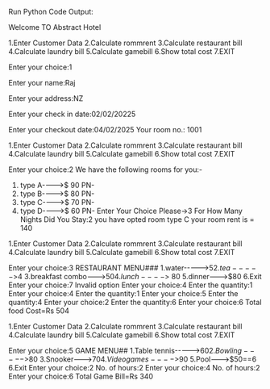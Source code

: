 Run Python Code
Output: 

Welcome TO Abstract Hotel

1.Enter Customer Data
2.Calculate rommrent
3.Calculate restaurant bill
4.Calculate laundry bill
5.Calculate gamebill
6.Show total cost
7.EXIT

Enter your choice:1

Enter your name:Raj

Enter your address:NZ

Enter your check in date:02/02/20225

Enter your checkout date:04/02/2025
Your room no.: 1001 

1.Enter Customer Data
2.Calculate rommrent
3.Calculate restaurant bill
4.Calculate laundry bill
5.Calculate gamebill
6.Show total cost
7.EXIT

Enter your choice:2
We have the following rooms for you:-
1.  type A---->$ 90 PN\-
2.  type B---->$ 80 PN\-
3.  type C---->$ 70 PN\-
4.  type D---->$ 60 PN\-
Enter Your Choice Please->3
For How Many Nights Did You Stay:2
you have opted room type C
your room rent is = 140 

1.Enter Customer Data
2.Calculate rommrent
3.Calculate restaurant bill
4.Calculate laundry bill
5.Calculate gamebill
6.Show total cost
7.EXIT

Enter your choice:3
RESTAURANT MENU###
1.water----->$5 2.tea----->$4 3.breakfast combo--->$50 4.lunch---->$ 80 5.dinner--->$80 6.Exit
Enter your choice:7
Invalid option
Enter your choice:4
Enter the quantity:1
Enter your choice:4
Enter the quantity:1
Enter your choice:5
Enter the quantity:4
Enter your choice:2
Enter the quantity:6
Enter your choice:6
Total food Cost=Rs 504 

1.Enter Customer Data
2.Calculate rommrent
3.Calculate restaurant bill
4.Calculate laundry bill
5.Calculate gamebill
6.Show total cost
7.EXIT

Enter your choice:5
GAME MENU##
1.Table tennis----->$60 2.Bowling----->$80 3.Snooker--->$70 4.Video games---->$90 5.Pool--->$50==6 6.Exit
Enter your choice:2
No. of hours:2
Enter your choice:4
No. of hours:2
Enter your choice:6
Total Game Bill=Rs 340 
